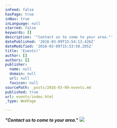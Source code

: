 ```yaml
---
inFeed: false
hasPage: true
inNav: true
inLanguage: null
starred: false
keywords: []
description: '"Contact us to come to your area."'
datePublished: '2016-03-09T15:54:13.426Z'
dateModified: '2016-03-09T15:53:50.205Z'
title: 'Events!'
author: []
authors: []
publisher:
  name: null
  domain: null
  url: null
  favicon: null
sourcePath: _posts/2016-03-09-events.md
published: true
url: events/index.html
_type: WebPage

---
```

**_"Contact us to come to your area."_**
![](https://the-grid-user-content.s3-us-west-2.amazonaws.com/5ae5cb15-3973-4401-ac2d-5ae1ee1cda6e.jpg)